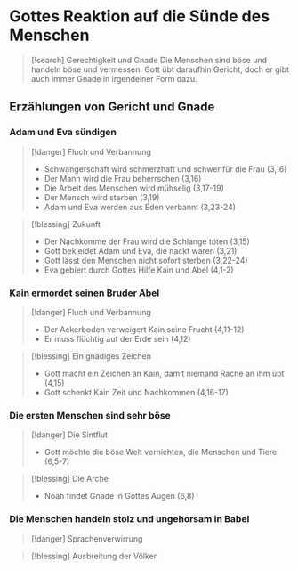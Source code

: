 # Gottes Reaktion auf die Sünde des Menschen

> [!search] Gerechtigkeit und Gnade
> Die Menschen sind böse und handeln böse und vermessen. Gott übt daraufhin Gericht, doch er gibt auch immer Gnade in irgendeiner Form dazu.

## Erzählungen von Gericht und Gnade

### Adam und Eva sündigen

> [!danger] Fluch und Verbannung
> - Schwangerschaft wird schmerzhaft und schwer für die Frau (3,16)
> - Der Mann wird die Frau beherrschen (3,16)
> - Die Arbeit des Menschen wird mühselig (3,17-19)
> - Der Mensch wird sterben (3,19)
> - Adam und Eva werden aus Eden verbannt (3,23-24)

> [!blessing] Zukunft
> - Der Nachkomme der Frau wird die Schlange töten (3,15)
> - Gott bekleidet Adam und Eva, die nackt waren (3,21)
> - Gott lässt den Menschen nicht sofort sterben (3,22-24)
> - Eva gebiert durch Gottes Hilfe Kain und Abel (4,1-2)

### Kain ermordet seinen Bruder Abel

> [!danger] Fluch und Verbannung
> - Der Ackerboden verweigert Kain seine Frucht (4,11-12)
> - Er muss flüchtig auf der Erde sein (4,12)

> [!blessing] Ein gnädiges Zeichen
> - Gott macht ein Zeichen an Kain, damit niemand Rache an ihm übt (4,15)
> - Gott schenkt Kain Zeit und Nachkommen (4,16-17)

### Die ersten Menschen sind sehr böse

> [!danger] Die Sintflut
> - Gott möchte die böse Welt vernichten, die Menschen und Tiere (6,5-7)

> [!blessing] Die Arche
> - Noah findet Gnade in Gottes Augen (6,8)

### Die Menschen handeln stolz und ungehorsam in Babel

> [!danger] Sprachenverwirrung

> [!blessing] Ausbreitung der Völker
